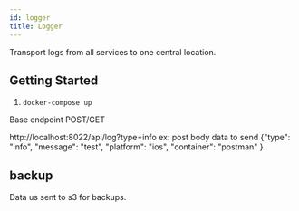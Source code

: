 ```yaml
---
id: logger
title: Logger
---
```


Transport logs from all services to one central location.

## Getting Started

1. `docker-compose up`

Base endpoint POST/GET

http://localhost:8022/api/log?type=info
ex: post body data to send {"type": "info", "message": "test", "platform": "ios", "container": "postman" }

## backup

Data us sent to s3 for backups.
